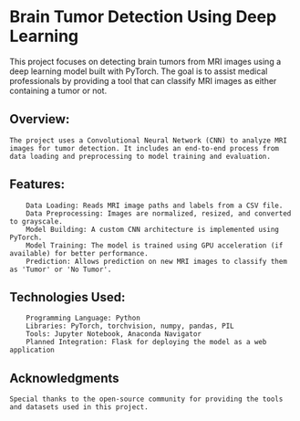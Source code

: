 # Brain Tumor Detection Using Deep Learning

This project focuses on detecting brain tumors from MRI images using a deep learning model built with PyTorch. The goal is to assist medical professionals by providing a tool that can classify MRI images as either containing a tumor or not.

## Overview:
    The project uses a Convolutional Neural Network (CNN) to analyze MRI images for tumor detection. It includes an end-to-end process from data loading and preprocessing to model training and evaluation.

## Features:
        Data Loading: Reads MRI image paths and labels from a CSV file.
        Data Preprocessing: Images are normalized, resized, and converted to grayscale.
        Model Building: A custom CNN architecture is implemented using PyTorch.
        Model Training: The model is trained using GPU acceleration (if available) for better performance.
        Prediction: Allows prediction on new MRI images to classify them as 'Tumor' or 'No Tumor'.
        
## Technologies Used:
        Programming Language: Python
        Libraries: PyTorch, torchvision, numpy, pandas, PIL
        Tools: Jupyter Notebook, Anaconda Navigator
        Planned Integration: Flask for deploying the model as a web application

## Acknowledgments
    Special thanks to the open-source community for providing the tools and datasets used in this project.
